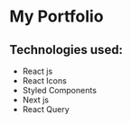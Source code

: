 # My Portfolio

## Technologies used:
- React js
- React Icons
- Styled Components
- Next js
- React Query